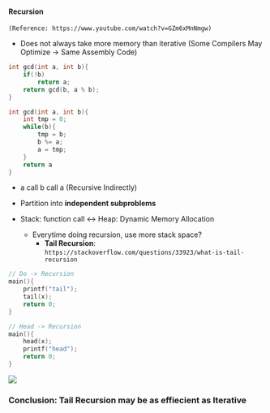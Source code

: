 #### Recursion
```(Reference: https://www.youtube.com/watch?v=GZm6xMnNmgw)```

- Does not always take more memory than iterative (Some Compilers May Optimize -> Same Assembly Code)
```C++
int gcd(int a, int b){
    if(!b)
        return a;
    return gcd(b, a % b);
}
```

```C++
int gcd(int a, int b){
    int tmp = 0;
    while(b){
        tmp = b;
        b %= a;
        a = tmp;
    }
    return a
}
```

- a call b call a (Recursive Indirectly)

- Partition into **independent subproblems**

- Stack: function call <-> Heap: Dynamic Memory Allocation
    - Everytime doing recursion, use more stack space?
        - **Tail Recursion**: ```https://stackoverflow.com/questions/33923/what-is-tail-recursion``` 
```C++
// Do -> Recursion
main(){
    printf("tail");
    tail(x);
    return 0;
}
```

```C++
// Head -> Recursion
main(){
    head(x);
    printf("head");
    return 0;
}
```
![](https://drive.google.com/uc?id=1rzJjY0zvia_V163OFf5kFTuNSbWWS1q-)

### Conclusion: Tail Recursion may be as effiecient as Iterative

